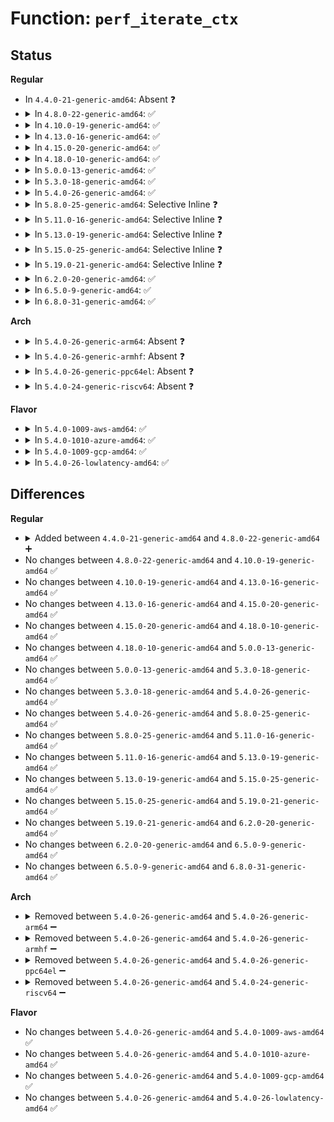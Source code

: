 # Function: <code>perf_iterate_ctx</code>

## Status
<b>Regular</b>
<ul>
<li>
In <code>4.4.0-21-generic-amd64</code>: Absent ❓
</li>
<li>
<details>
<summary>In <code>4.8.0-22-generic-amd64</code>: ✅</summary>

```c
void perf_iterate_ctx(struct perf_event_context * ctx, perf_iterate_f * output, void * data, bool all)
```

```json
{
  "name": "perf_iterate_ctx",
  "collision_type": "Unique Static",
  "inline_type": "No",
  "funcs": [
    {
      "addr": 18446744071580469312,
      "name": "perf_iterate_ctx",
      "external": false,
      "loc": "kernel/events/core.c:6034",
      "file": "kernel/events/core.c",
      "inline": "seen, unknown",
      "caller_inline": [],
      "caller_func": [
        "kernel/events/core.c:perf_event_mmap",
        "kernel/events/core.c:perf_event_mmap",
        "kernel/events/core.c:__perf_pmu_output_stop",
        "kernel/events/core.c:__perf_pmu_output_stop",
        "kernel/events/core.c:perf_event_exec",
        "kernel/events/core.c:perf_iterate_sb",
        "kernel/events/core.c:perf_iterate_sb",
        "kernel/events/core.c:perf_iterate_sb"
      ]
    }
  ],
  "symbols": [
    {
      "addr": 18446744071580469312,
      "name": "perf_iterate_ctx",
      "section": ".text",
      "bind": "STB_LOCAL",
      "size": 343
    }
  ]
}
```
</details>
</li>
<li>
<details>
<summary>In <code>4.10.0-19-generic-amd64</code>: ✅</summary>

```c
void perf_iterate_ctx(struct perf_event_context * ctx, perf_iterate_f * output, void * data, bool all)
```

```json
{
  "name": "perf_iterate_ctx",
  "collision_type": "Unique Static",
  "inline_type": "No",
  "funcs": [
    {
      "addr": 18446744071580532720,
      "name": "perf_iterate_ctx",
      "external": false,
      "loc": "kernel/events/core.c:6132",
      "file": "kernel/events/core.c",
      "inline": "seen, unknown",
      "caller_inline": [],
      "caller_func": [
        "kernel/events/core.c:perf_event_mmap",
        "kernel/events/core.c:perf_event_mmap",
        "kernel/events/core.c:__perf_pmu_output_stop",
        "kernel/events/core.c:__perf_pmu_output_stop",
        "kernel/events/core.c:perf_event_exec",
        "kernel/events/core.c:perf_iterate_sb",
        "kernel/events/core.c:perf_iterate_sb",
        "kernel/events/core.c:perf_iterate_sb"
      ]
    }
  ],
  "symbols": [
    {
      "addr": 18446744071580532720,
      "name": "perf_iterate_ctx",
      "section": ".text",
      "bind": "STB_LOCAL",
      "size": 343
    }
  ]
}
```
</details>
</li>
<li>
<details>
<summary>In <code>4.13.0-16-generic-amd64</code>: ✅</summary>

```c
void perf_iterate_ctx(struct perf_event_context * ctx, perf_iterate_f * output, void * data, bool all)
```

```json
{
  "name": "perf_iterate_ctx",
  "collision_type": "Unique Static",
  "inline_type": "No",
  "funcs": [
    {
      "addr": 18446744071580566672,
      "name": "perf_iterate_ctx",
      "external": false,
      "loc": "kernel/events/core.c:6228",
      "file": "kernel/events/core.c",
      "inline": "seen, unknown",
      "caller_inline": [],
      "caller_func": [
        "kernel/events/core.c:perf_event_mmap",
        "kernel/events/core.c:perf_event_mmap",
        "kernel/events/core.c:__perf_pmu_output_stop",
        "kernel/events/core.c:__perf_pmu_output_stop",
        "kernel/events/core.c:perf_event_exec",
        "kernel/events/core.c:perf_iterate_sb",
        "kernel/events/core.c:perf_iterate_sb",
        "kernel/events/core.c:perf_iterate_sb"
      ]
    }
  ],
  "symbols": [
    {
      "addr": 18446744071580566672,
      "name": "perf_iterate_ctx",
      "section": ".text",
      "bind": "STB_LOCAL",
      "size": 327
    }
  ]
}
```
</details>
</li>
<li>
<details>
<summary>In <code>4.15.0-20-generic-amd64</code>: ✅</summary>

```c
void perf_iterate_ctx(struct perf_event_context * ctx, perf_iterate_f * output, void * data, bool all)
```

```json
{
  "name": "perf_iterate_ctx",
  "collision_type": "Unique Static",
  "inline_type": "No",
  "funcs": [
    {
      "addr": 18446744071580648528,
      "name": "perf_iterate_ctx",
      "external": false,
      "loc": "kernel/events/core.c:6216",
      "file": "kernel/events/core.c",
      "inline": "seen, unknown",
      "caller_inline": [],
      "caller_func": [
        "kernel/events/core.c:perf_event_mmap",
        "kernel/events/core.c:perf_event_mmap",
        "kernel/events/core.c:__perf_pmu_output_stop",
        "kernel/events/core.c:__perf_pmu_output_stop",
        "kernel/events/core.c:perf_event_exec",
        "kernel/events/core.c:perf_iterate_sb",
        "kernel/events/core.c:perf_iterate_sb",
        "kernel/events/core.c:perf_iterate_sb"
      ]
    }
  ],
  "symbols": [
    {
      "addr": 18446744071580648528,
      "name": "perf_iterate_ctx",
      "section": ".text",
      "bind": "STB_LOCAL",
      "size": 335
    }
  ]
}
```
</details>
</li>
<li>
<details>
<summary>In <code>4.18.0-10-generic-amd64</code>: ✅</summary>

```c
void perf_iterate_ctx(struct perf_event_context * ctx, perf_iterate_f * output, void * data, bool all)
```

```json
{
  "name": "perf_iterate_ctx",
  "collision_type": "Unique Static",
  "inline_type": "No",
  "funcs": [
    {
      "addr": 18446744071580777904,
      "name": "perf_iterate_ctx",
      "external": false,
      "loc": "kernel/events/core.c:6590",
      "file": "kernel/events/core.c",
      "inline": "seen, unknown",
      "caller_inline": [],
      "caller_func": [
        "kernel/events/core.c:perf_event_mmap",
        "kernel/events/core.c:perf_event_mmap",
        "kernel/events/core.c:__perf_pmu_output_stop",
        "kernel/events/core.c:__perf_pmu_output_stop",
        "kernel/events/core.c:perf_event_exec",
        "kernel/events/core.c:perf_iterate_sb",
        "kernel/events/core.c:perf_iterate_sb",
        "kernel/events/core.c:perf_iterate_sb"
      ]
    }
  ],
  "symbols": [
    {
      "addr": 18446744071580777904,
      "name": "perf_iterate_ctx",
      "section": ".text",
      "bind": "STB_LOCAL",
      "size": 352
    }
  ]
}
```
</details>
</li>
<li>
<details>
<summary>In <code>5.0.0-13-generic-amd64</code>: ✅</summary>

```c
void perf_iterate_ctx(struct perf_event_context * ctx, perf_iterate_f * output, void * data, bool all)
```

```json
{
  "name": "perf_iterate_ctx",
  "collision_type": "Unique Static",
  "inline_type": "No",
  "funcs": [
    {
      "addr": 18446744071580842480,
      "name": "perf_iterate_ctx",
      "external": false,
      "loc": "kernel/events/core.c:6599",
      "file": "kernel/events/core.c",
      "inline": "seen, unknown",
      "caller_inline": [],
      "caller_func": [
        "kernel/events/core.c:perf_event_mmap",
        "kernel/events/core.c:perf_event_mmap",
        "kernel/events/core.c:__perf_pmu_output_stop",
        "kernel/events/core.c:__perf_pmu_output_stop",
        "kernel/events/core.c:perf_event_exec",
        "kernel/events/core.c:perf_iterate_sb",
        "kernel/events/core.c:perf_iterate_sb",
        "kernel/events/core.c:perf_iterate_sb"
      ]
    }
  ],
  "symbols": [
    {
      "addr": 18446744071580842480,
      "name": "perf_iterate_ctx",
      "section": ".text",
      "bind": "STB_LOCAL",
      "size": 352
    }
  ]
}
```
</details>
</li>
<li>
<details>
<summary>In <code>5.3.0-18-generic-amd64</code>: ✅</summary>

```c
void perf_iterate_ctx(struct perf_event_context * ctx, perf_iterate_f * output, void * data, bool all)
```

```json
{
  "name": "perf_iterate_ctx",
  "collision_type": "Unique Static",
  "inline_type": "No",
  "funcs": [
    {
      "addr": 18446744071580937824,
      "name": "perf_iterate_ctx",
      "external": false,
      "loc": "kernel/events/core.c:6680",
      "file": "kernel/events/core.c",
      "inline": "seen, unknown",
      "caller_inline": [],
      "caller_func": [
        "kernel/events/core.c:perf_event_mmap",
        "kernel/events/core.c:perf_event_mmap",
        "kernel/events/core.c:__perf_pmu_output_stop",
        "kernel/events/core.c:__perf_pmu_output_stop",
        "kernel/events/core.c:perf_event_exec",
        "kernel/events/core.c:perf_iterate_sb",
        "kernel/events/core.c:perf_iterate_sb",
        "kernel/events/core.c:perf_iterate_sb"
      ]
    }
  ],
  "symbols": [
    {
      "addr": 18446744071580937824,
      "name": "perf_iterate_ctx",
      "section": ".text",
      "bind": "STB_LOCAL",
      "size": 352
    }
  ]
}
```
</details>
</li>
<li>
<details>
<summary>In <code>5.4.0-26-generic-amd64</code>: ✅</summary>

```c
void perf_iterate_ctx(struct perf_event_context * ctx, perf_iterate_f * output, void * data, bool all)
```

```json
{
  "name": "perf_iterate_ctx",
  "collision_type": "Unique Static",
  "inline_type": "No",
  "funcs": [
    {
      "addr": 18446744071580991648,
      "name": "perf_iterate_ctx",
      "external": false,
      "loc": "kernel/events/core.c:6796",
      "file": "kernel/events/core.c",
      "inline": "seen, unknown",
      "caller_inline": [],
      "caller_func": [
        "kernel/events/core.c:perf_event_mmap",
        "kernel/events/core.c:perf_event_mmap",
        "kernel/events/core.c:__perf_pmu_output_stop",
        "kernel/events/core.c:__perf_pmu_output_stop",
        "kernel/events/core.c:perf_event_exec",
        "kernel/events/core.c:perf_iterate_sb",
        "kernel/events/core.c:perf_iterate_sb",
        "kernel/events/core.c:perf_iterate_sb"
      ]
    }
  ],
  "symbols": [
    {
      "addr": 18446744071580991648,
      "name": "perf_iterate_ctx",
      "section": ".text",
      "bind": "STB_LOCAL",
      "size": 352
    }
  ]
}
```
</details>
</li>
<li>
<details>
<summary>In <code>5.8.0-25-generic-amd64</code>: Selective Inline ❓</summary>

```c
void perf_iterate_ctx(struct perf_event_context * ctx, perf_iterate_f * output, void * data, bool all)
```

```json
{
  "name": "perf_iterate_ctx",
  "collision_type": "Unique Static",
  "inline_type": "Selective",
  "funcs": [
    {
      "addr": 18446744071581151349,
      "name": "perf_iterate_ctx",
      "external": false,
      "loc": "kernel/events/core.c:7241",
      "file": "kernel/events/core.c",
      "inline": "not declared, inlined",
      "caller_inline": [
        "kernel/events/core.c:__perf_pmu_output_stop",
        "kernel/events/core.c:perf_event_exec"
      ],
      "caller_func": [
        "kernel/events/core.c:perf_event_mmap",
        "kernel/events/core.c:perf_event_mmap",
        "kernel/events/core.c:__perf_pmu_output_stop",
        "kernel/events/core.c:perf_iterate_sb",
        "kernel/events/core.c:perf_iterate_sb",
        "kernel/events/core.c:perf_iterate_sb"
      ]
    }
  ],
  "symbols": [
    {
      "addr": 18446744071581150912,
      "name": "perf_iterate_ctx",
      "section": ".text",
      "bind": "STB_LOCAL",
      "size": 358
    }
  ]
}
```
</details>
</li>
<li>
<details>
<summary>In <code>5.11.0-16-generic-amd64</code>: Selective Inline ❓</summary>

```c
void perf_iterate_ctx(struct perf_event_context * ctx, perf_iterate_f * output, void * data, bool all)
```

```json
{
  "name": "perf_iterate_ctx",
  "collision_type": "Unique Static",
  "inline_type": "Selective",
  "funcs": [
    {
      "addr": 18446744071581191749,
      "name": "perf_iterate_ctx",
      "external": false,
      "loc": "kernel/events/core.c:7423",
      "file": "kernel/events/core.c",
      "inline": "not declared, inlined",
      "caller_inline": [
        "kernel/events/core.c:__perf_pmu_output_stop",
        "kernel/events/core.c:perf_event_exec"
      ],
      "caller_func": [
        "kernel/events/core.c:perf_event_mmap",
        "kernel/events/core.c:perf_event_mmap",
        "kernel/events/core.c:__perf_pmu_output_stop",
        "kernel/events/core.c:perf_iterate_sb",
        "kernel/events/core.c:perf_iterate_sb",
        "kernel/events/core.c:perf_iterate_sb"
      ]
    }
  ],
  "symbols": [
    {
      "addr": 18446744071581191200,
      "name": "perf_iterate_ctx",
      "section": ".text",
      "bind": "STB_LOCAL",
      "size": 358
    }
  ]
}
```
</details>
</li>
<li>
<details>
<summary>In <code>5.13.0-19-generic-amd64</code>: Selective Inline ❓</summary>

```c
void perf_iterate_ctx(struct perf_event_context * ctx, perf_iterate_f * output, void * data, bool all)
```

```json
{
  "name": "perf_iterate_ctx",
  "collision_type": "Unique Static",
  "inline_type": "Selective",
  "funcs": [
    {
      "addr": 18446744071581210821,
      "name": "perf_iterate_ctx",
      "external": false,
      "loc": "kernel/events/core.c:7534",
      "file": "kernel/events/core.c",
      "inline": "not declared, inlined",
      "caller_inline": [
        "kernel/events/core.c:__perf_pmu_output_stop"
      ],
      "caller_func": [
        "kernel/events/core.c:perf_event_mmap",
        "kernel/events/core.c:perf_event_mmap",
        "kernel/events/core.c:__perf_pmu_output_stop",
        "kernel/events/core.c:perf_event_exec",
        "kernel/events/core.c:perf_iterate_sb",
        "kernel/events/core.c:perf_iterate_sb",
        "kernel/events/core.c:perf_iterate_sb"
      ]
    }
  ],
  "symbols": [
    {
      "addr": 18446744071581210384,
      "name": "perf_iterate_ctx",
      "section": ".text",
      "bind": "STB_LOCAL",
      "size": 358
    }
  ]
}
```
</details>
</li>
<li>
<details>
<summary>In <code>5.15.0-25-generic-amd64</code>: Selective Inline ❓</summary>

```c
void perf_iterate_ctx(struct perf_event_context * ctx, perf_iterate_f * output, void * data, bool all)
```

```json
{
  "name": "perf_iterate_ctx",
  "collision_type": "Unique Static",
  "inline_type": "Selective",
  "funcs": [
    {
      "addr": 18446744071581450933,
      "name": "perf_iterate_ctx",
      "external": false,
      "loc": "kernel/events/core.c:7658",
      "file": "kernel/events/core.c",
      "inline": "not declared, inlined",
      "caller_inline": [
        "kernel/events/core.c:__perf_pmu_output_stop"
      ],
      "caller_func": [
        "kernel/events/core.c:perf_event_mmap",
        "kernel/events/core.c:perf_event_mmap",
        "kernel/events/core.c:__perf_pmu_output_stop",
        "kernel/events/core.c:perf_event_exec",
        "kernel/events/core.c:perf_iterate_sb",
        "kernel/events/core.c:perf_iterate_sb",
        "kernel/events/core.c:perf_iterate_sb"
      ]
    }
  ],
  "symbols": [
    {
      "addr": 18446744071581450496,
      "name": "perf_iterate_ctx",
      "section": ".text",
      "bind": "STB_LOCAL",
      "size": 358
    }
  ]
}
```
</details>
</li>
<li>
<details>
<summary>In <code>5.19.0-21-generic-amd64</code>: Selective Inline ❓</summary>

```c
void perf_iterate_ctx(struct perf_event_context * ctx, perf_iterate_f * output, void * data, bool all)
```

```json
{
  "name": "perf_iterate_ctx",
  "collision_type": "Unique Static",
  "inline_type": "Selective",
  "funcs": [
    {
      "addr": 18446744071581860834,
      "name": "perf_iterate_ctx",
      "external": false,
      "loc": "kernel/events/core.c:7563",
      "file": "kernel/events/core.c",
      "inline": "not declared, inlined",
      "caller_inline": [
        "kernel/events/core.c:perf_event_mmap",
        "kernel/events/core.c:__perf_pmu_output_stop",
        "kernel/events/core.c:__perf_pmu_output_stop",
        "kernel/events/core.c:perf_event_exec"
      ],
      "caller_func": [
        "kernel/events/core.c:perf_iterate_sb",
        "kernel/events/core.c:perf_iterate_sb",
        "kernel/events/core.c:perf_iterate_sb"
      ]
    }
  ],
  "symbols": [
    {
      "addr": 18446744071581796992,
      "name": "perf_iterate_ctx",
      "section": ".text",
      "bind": "STB_LOCAL",
      "size": 388
    }
  ]
}
```
</details>
</li>
<li>
<details>
<summary>In <code>6.2.0-20-generic-amd64</code>: ✅</summary>

```c
void perf_iterate_ctx(struct perf_event_context * ctx, perf_iterate_f * output, void * data, bool all)
```

```json
{
  "name": "perf_iterate_ctx",
  "collision_type": "Unique Static",
  "inline_type": "No",
  "funcs": [
    {
      "addr": 18446744071582219392,
      "name": "perf_iterate_ctx",
      "external": false,
      "loc": "kernel/events/core.c:7852",
      "file": "kernel/events/core.c",
      "inline": "seen, unknown",
      "caller_inline": [],
      "caller_func": [
        "kernel/events/core.c:perf_event_mmap",
        "kernel/events/core.c:__perf_pmu_output_stop",
        "kernel/events/core.c:__perf_pmu_output_stop",
        "kernel/events/core.c:perf_event_exec",
        "kernel/events/core.c:perf_iterate_sb",
        "kernel/events/core.c:perf_iterate_sb"
      ]
    }
  ],
  "symbols": [
    {
      "addr": 18446744071582219392,
      "name": "perf_iterate_ctx",
      "section": ".text",
      "bind": "STB_LOCAL",
      "size": 263
    }
  ]
}
```
</details>
</li>
<li>
<details>
<summary>In <code>6.5.0-9-generic-amd64</code>: ✅</summary>

```c
void perf_iterate_ctx(struct perf_event_context * ctx, perf_iterate_f * output, void * data, bool all)
```

```json
{
  "name": "perf_iterate_ctx",
  "collision_type": "Unique Static",
  "inline_type": "No",
  "funcs": [
    {
      "addr": 18446744071582419888,
      "name": "perf_iterate_ctx",
      "external": false,
      "loc": "kernel/events/core.c:7880",
      "file": "kernel/events/core.c",
      "inline": "seen, unknown",
      "caller_inline": [],
      "caller_func": [
        "kernel/events/core.c:perf_event_mmap",
        "kernel/events/core.c:__perf_pmu_output_stop",
        "kernel/events/core.c:__perf_pmu_output_stop",
        "kernel/events/core.c:perf_event_exec"
      ]
    }
  ],
  "symbols": [
    {
      "addr": 18446744071582419888,
      "name": "perf_iterate_ctx",
      "section": ".text",
      "bind": "STB_LOCAL",
      "size": 264
    }
  ]
}
```
</details>
</li>
<li>
<details>
<summary>In <code>6.8.0-31-generic-amd64</code>: ✅</summary>

```c
void perf_iterate_ctx(struct perf_event_context * ctx, perf_iterate_f * output, void * data, bool all)
```

```json
{
  "name": "perf_iterate_ctx",
  "collision_type": "Unique Static",
  "inline_type": "No",
  "funcs": [
    {
      "addr": 18446744071582587360,
      "name": "perf_iterate_ctx",
      "external": false,
      "loc": "kernel/events/core.c:7961",
      "file": "kernel/events/core.c",
      "inline": "seen, unknown",
      "caller_inline": [],
      "caller_func": [
        "kernel/events/core.c:perf_event_mmap",
        "kernel/events/core.c:__perf_pmu_output_stop",
        "kernel/events/core.c:__perf_pmu_output_stop",
        "kernel/events/core.c:perf_event_exec"
      ]
    }
  ],
  "symbols": [
    {
      "addr": 18446744071582587360,
      "name": "perf_iterate_ctx",
      "section": ".text",
      "bind": "STB_LOCAL",
      "size": 264
    }
  ]
}
```
</details>
</li>
</ul>
<b>Arch</b>
<ul>
<li>
<details>
<summary>In <code>5.4.0-26-generic-arm64</code>: Absent ❓</summary>

```json
{
  "name": "perf_iterate_ctx",
  "collision_type": "Unique Static",
  "inline_type": "Selective",
  "funcs": [
    {
      "addr": 18446603336492383844,
      "name": "perf_iterate_ctx",
      "external": false,
      "loc": "kernel/events/core.c:6796",
      "file": "kernel/events/core.c",
      "inline": "not declared, inlined",
      "caller_inline": [
        "kernel/events/core.c:perf_event_mmap",
        "kernel/events/core.c:perf_event_exec"
      ],
      "caller_func": [
        "kernel/events/core.c:__perf_pmu_output_stop",
        "kernel/events/core.c:__perf_pmu_output_stop",
        "kernel/events/core.c:perf_iterate_sb",
        "kernel/events/core.c:perf_iterate_sb",
        "kernel/events/core.c:perf_iterate_sb"
      ]
    }
  ],
  "symbols": [
    {
      "addr": 18446603336492339008,
      "name": "perf_iterate_ctx.constprop.0",
      "section": ".text",
      "bind": "STB_LOCAL",
      "size": 360
    }
  ]
}
```
</details>
</li>
<li>
<details>
<summary>In <code>5.4.0-26-generic-armhf</code>: Absent ❓</summary>

```json
{
  "name": "perf_iterate_ctx",
  "collision_type": "Unique Static",
  "inline_type": "Selective",
  "funcs": [
    {
      "addr": 3226271040,
      "name": "perf_iterate_ctx",
      "external": false,
      "loc": "kernel/events/core.c:6796",
      "file": "kernel/events/core.c",
      "inline": "not declared, inlined",
      "caller_inline": [
        "kernel/events/core.c:perf_event_mmap",
        "kernel/events/core.c:perf_event_exec"
      ],
      "caller_func": [
        "kernel/events/core.c:__perf_pmu_output_stop",
        "kernel/events/core.c:__perf_pmu_output_stop",
        "kernel/events/core.c:perf_iterate_sb",
        "kernel/events/core.c:perf_iterate_sb"
      ]
    }
  ],
  "symbols": [
    {
      "addr": 3226227096,
      "name": "perf_iterate_ctx.constprop.0",
      "section": ".text",
      "bind": "STB_LOCAL",
      "size": 352
    }
  ]
}
```
</details>
</li>
<li>
<details>
<summary>In <code>5.4.0-26-generic-ppc64el</code>: Absent ❓</summary>

```json
{
  "name": "perf_iterate_ctx",
  "collision_type": "Unique Static",
  "inline_type": "Selective",
  "funcs": [
    {
      "addr": 13835058055285642460,
      "name": "perf_iterate_ctx",
      "external": false,
      "loc": "kernel/events/core.c:6796",
      "file": "kernel/events/core.c",
      "inline": "not declared, inlined",
      "caller_inline": [
        "kernel/events/core.c:perf_event_mmap",
        "kernel/events/core.c:perf_event_exec"
      ],
      "caller_func": [
        "kernel/events/core.c:__perf_pmu_output_stop",
        "kernel/events/core.c:__perf_pmu_output_stop",
        "kernel/events/core.c:perf_iterate_sb",
        "kernel/events/core.c:perf_iterate_sb",
        "kernel/events/core.c:perf_iterate_sb"
      ]
    }
  ],
  "symbols": [
    {
      "addr": 13835058055285587088,
      "name": "perf_iterate_ctx.constprop.0",
      "section": ".text",
      "bind": "STB_LOCAL",
      "size": 480
    }
  ]
}
```
</details>
</li>
<li>
<details>
<summary>In <code>5.4.0-24-generic-riscv64</code>: Absent ❓</summary>

```json
{
  "name": "perf_iterate_ctx",
  "collision_type": "Unique Static",
  "inline_type": "Selective",
  "funcs": [
    {
      "addr": 18446743936272495970,
      "name": "perf_iterate_ctx",
      "external": false,
      "loc": "kernel/events/core.c:6796",
      "file": "kernel/events/core.c",
      "inline": "not declared, inlined",
      "caller_inline": [
        "kernel/events/core.c:perf_event_mmap",
        "kernel/events/core.c:perf_event_exec"
      ],
      "caller_func": [
        "kernel/events/core.c:__perf_pmu_output_stop",
        "kernel/events/core.c:__perf_pmu_output_stop",
        "kernel/events/core.c:perf_iterate_sb",
        "kernel/events/core.c:perf_iterate_sb",
        "kernel/events/core.c:perf_iterate_sb"
      ]
    }
  ],
  "symbols": [
    {
      "addr": 18446743936272461184,
      "name": "perf_iterate_ctx.constprop.0",
      "section": ".text",
      "bind": "STB_LOCAL",
      "size": 254
    }
  ]
}
```
</details>
</li>
</ul>
<b>Flavor</b>
<ul>
<li>
<details>
<summary>In <code>5.4.0-1009-aws-amd64</code>: ✅</summary>

```c
void perf_iterate_ctx(struct perf_event_context * ctx, perf_iterate_f * output, void * data, bool all)
```

```json
{
  "name": "perf_iterate_ctx",
  "collision_type": "Unique Static",
  "inline_type": "No",
  "funcs": [
    {
      "addr": 18446744071580960448,
      "name": "perf_iterate_ctx",
      "external": false,
      "loc": "kernel/events/core.c:6796",
      "file": "kernel/events/core.c",
      "inline": "seen, unknown",
      "caller_inline": [],
      "caller_func": [
        "kernel/events/core.c:perf_event_mmap",
        "kernel/events/core.c:perf_event_mmap",
        "kernel/events/core.c:__perf_pmu_output_stop",
        "kernel/events/core.c:__perf_pmu_output_stop",
        "kernel/events/core.c:perf_event_exec",
        "kernel/events/core.c:perf_iterate_sb",
        "kernel/events/core.c:perf_iterate_sb",
        "kernel/events/core.c:perf_iterate_sb"
      ]
    }
  ],
  "symbols": [
    {
      "addr": 18446744071580960448,
      "name": "perf_iterate_ctx",
      "section": ".text",
      "bind": "STB_LOCAL",
      "size": 352
    }
  ]
}
```
</details>
</li>
<li>
<details>
<summary>In <code>5.4.0-1010-azure-amd64</code>: ✅</summary>

```c
void perf_iterate_ctx(struct perf_event_context * ctx, perf_iterate_f * output, void * data, bool all)
```

```json
{
  "name": "perf_iterate_ctx",
  "collision_type": "Unique Static",
  "inline_type": "No",
  "funcs": [
    {
      "addr": 18446744071580906576,
      "name": "perf_iterate_ctx",
      "external": false,
      "loc": "kernel/events/core.c:6796",
      "file": "kernel/events/core.c",
      "inline": "seen, unknown",
      "caller_inline": [],
      "caller_func": [
        "kernel/events/core.c:perf_event_mmap",
        "kernel/events/core.c:perf_event_mmap",
        "kernel/events/core.c:__perf_pmu_output_stop",
        "kernel/events/core.c:__perf_pmu_output_stop",
        "kernel/events/core.c:perf_event_exec",
        "kernel/events/core.c:perf_iterate_sb",
        "kernel/events/core.c:perf_iterate_sb",
        "kernel/events/core.c:perf_iterate_sb"
      ]
    }
  ],
  "symbols": [
    {
      "addr": 18446744071580906576,
      "name": "perf_iterate_ctx",
      "section": ".text",
      "bind": "STB_LOCAL",
      "size": 352
    }
  ]
}
```
</details>
</li>
<li>
<details>
<summary>In <code>5.4.0-1009-gcp-amd64</code>: ✅</summary>

```c
void perf_iterate_ctx(struct perf_event_context * ctx, perf_iterate_f * output, void * data, bool all)
```

```json
{
  "name": "perf_iterate_ctx",
  "collision_type": "Unique Static",
  "inline_type": "No",
  "funcs": [
    {
      "addr": 18446744071580951696,
      "name": "perf_iterate_ctx",
      "external": false,
      "loc": "kernel/events/core.c:6796",
      "file": "kernel/events/core.c",
      "inline": "seen, unknown",
      "caller_inline": [],
      "caller_func": [
        "kernel/events/core.c:perf_event_mmap",
        "kernel/events/core.c:perf_event_mmap",
        "kernel/events/core.c:__perf_pmu_output_stop",
        "kernel/events/core.c:__perf_pmu_output_stop",
        "kernel/events/core.c:perf_event_exec",
        "kernel/events/core.c:perf_iterate_sb",
        "kernel/events/core.c:perf_iterate_sb",
        "kernel/events/core.c:perf_iterate_sb"
      ]
    }
  ],
  "symbols": [
    {
      "addr": 18446744071580951696,
      "name": "perf_iterate_ctx",
      "section": ".text",
      "bind": "STB_LOCAL",
      "size": 352
    }
  ]
}
```
</details>
</li>
<li>
<details>
<summary>In <code>5.4.0-26-lowlatency-amd64</code>: ✅</summary>

```c
void perf_iterate_ctx(struct perf_event_context * ctx, perf_iterate_f * output, void * data, bool all)
```

```json
{
  "name": "perf_iterate_ctx",
  "collision_type": "Unique Static",
  "inline_type": "No",
  "funcs": [
    {
      "addr": 18446744071581016128,
      "name": "perf_iterate_ctx",
      "external": false,
      "loc": "kernel/events/core.c:6796",
      "file": "kernel/events/core.c",
      "inline": "seen, unknown",
      "caller_inline": [],
      "caller_func": [
        "kernel/events/core.c:perf_event_mmap",
        "kernel/events/core.c:perf_event_mmap",
        "kernel/events/core.c:__perf_pmu_output_stop",
        "kernel/events/core.c:__perf_pmu_output_stop",
        "kernel/events/core.c:perf_event_exec",
        "kernel/events/core.c:perf_iterate_sb",
        "kernel/events/core.c:perf_iterate_sb",
        "kernel/events/core.c:perf_iterate_sb"
      ]
    }
  ],
  "symbols": [
    {
      "addr": 18446744071581016128,
      "name": "perf_iterate_ctx",
      "section": ".text",
      "bind": "STB_LOCAL",
      "size": 352
    }
  ]
}
```
</details>
</li>
</ul>

## Differences
<b>Regular</b>
<ul>
<li>
<details>
<summary>Added between <code>4.4.0-21-generic-amd64</code> and <code>4.8.0-22-generic-amd64</code> ➕</summary>

```c
void perf_iterate_ctx(struct perf_event_context * ctx, perf_iterate_f * output, void * data, bool all)
```
</details>
</li>
<li>
No changes between <code>4.8.0-22-generic-amd64</code> and <code>4.10.0-19-generic-amd64</code> ✅
</li>
<li>
No changes between <code>4.10.0-19-generic-amd64</code> and <code>4.13.0-16-generic-amd64</code> ✅
</li>
<li>
No changes between <code>4.13.0-16-generic-amd64</code> and <code>4.15.0-20-generic-amd64</code> ✅
</li>
<li>
No changes between <code>4.15.0-20-generic-amd64</code> and <code>4.18.0-10-generic-amd64</code> ✅
</li>
<li>
No changes between <code>4.18.0-10-generic-amd64</code> and <code>5.0.0-13-generic-amd64</code> ✅
</li>
<li>
No changes between <code>5.0.0-13-generic-amd64</code> and <code>5.3.0-18-generic-amd64</code> ✅
</li>
<li>
No changes between <code>5.3.0-18-generic-amd64</code> and <code>5.4.0-26-generic-amd64</code> ✅
</li>
<li>
No changes between <code>5.4.0-26-generic-amd64</code> and <code>5.8.0-25-generic-amd64</code> ✅
</li>
<li>
No changes between <code>5.8.0-25-generic-amd64</code> and <code>5.11.0-16-generic-amd64</code> ✅
</li>
<li>
No changes between <code>5.11.0-16-generic-amd64</code> and <code>5.13.0-19-generic-amd64</code> ✅
</li>
<li>
No changes between <code>5.13.0-19-generic-amd64</code> and <code>5.15.0-25-generic-amd64</code> ✅
</li>
<li>
No changes between <code>5.15.0-25-generic-amd64</code> and <code>5.19.0-21-generic-amd64</code> ✅
</li>
<li>
No changes between <code>5.19.0-21-generic-amd64</code> and <code>6.2.0-20-generic-amd64</code> ✅
</li>
<li>
No changes between <code>6.2.0-20-generic-amd64</code> and <code>6.5.0-9-generic-amd64</code> ✅
</li>
<li>
No changes between <code>6.5.0-9-generic-amd64</code> and <code>6.8.0-31-generic-amd64</code> ✅
</li>
</ul>
<b>Arch</b>
<ul>
<li>
<details>
<summary>Removed between <code>5.4.0-26-generic-amd64</code> and <code>5.4.0-26-generic-arm64</code> ➖</summary>

```c
void perf_iterate_ctx(struct perf_event_context * ctx, perf_iterate_f * output, void * data, bool all)
```
</details>
</li>
<li>
<details>
<summary>Removed between <code>5.4.0-26-generic-amd64</code> and <code>5.4.0-26-generic-armhf</code> ➖</summary>

```c
void perf_iterate_ctx(struct perf_event_context * ctx, perf_iterate_f * output, void * data, bool all)
```
</details>
</li>
<li>
<details>
<summary>Removed between <code>5.4.0-26-generic-amd64</code> and <code>5.4.0-26-generic-ppc64el</code> ➖</summary>

```c
void perf_iterate_ctx(struct perf_event_context * ctx, perf_iterate_f * output, void * data, bool all)
```
</details>
</li>
<li>
<details>
<summary>Removed between <code>5.4.0-26-generic-amd64</code> and <code>5.4.0-24-generic-riscv64</code> ➖</summary>

```c
void perf_iterate_ctx(struct perf_event_context * ctx, perf_iterate_f * output, void * data, bool all)
```
</details>
</li>
</ul>
<b>Flavor</b>
<ul>
<li>
No changes between <code>5.4.0-26-generic-amd64</code> and <code>5.4.0-1009-aws-amd64</code> ✅
</li>
<li>
No changes between <code>5.4.0-26-generic-amd64</code> and <code>5.4.0-1010-azure-amd64</code> ✅
</li>
<li>
No changes between <code>5.4.0-26-generic-amd64</code> and <code>5.4.0-1009-gcp-amd64</code> ✅
</li>
<li>
No changes between <code>5.4.0-26-generic-amd64</code> and <code>5.4.0-26-lowlatency-amd64</code> ✅
</li>
</ul>
